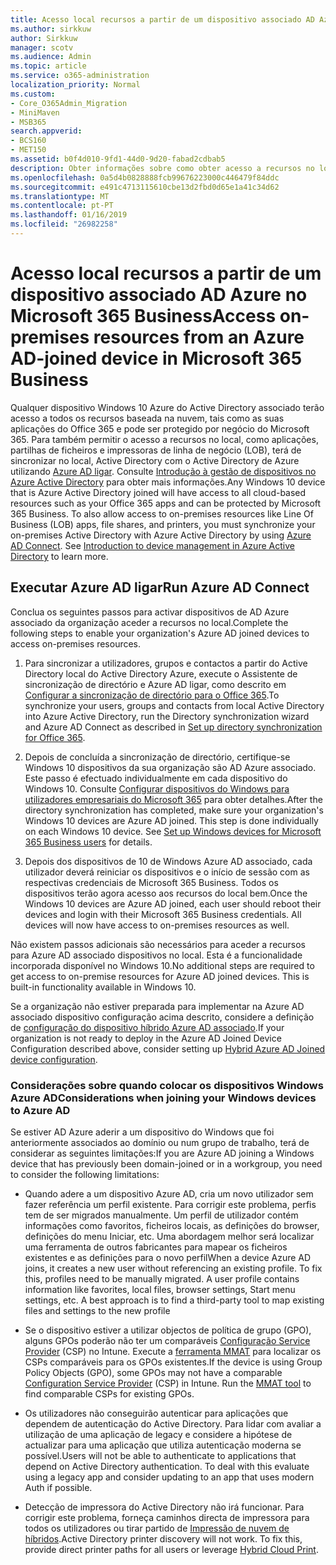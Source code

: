 ```yaml
---
title: Acesso local recursos a partir de um dispositivo associado AD Azure no Microsoft 365 Business
ms.author: sirkkuw
author: Sirkkuw
manager: scotv
ms.audience: Admin
ms.topic: article
ms.service: o365-administration
localization_priority: Normal
ms.custom:
- Core_O365Admin_Migration
- MiniMaven
- MSB365
search.appverid:
- BCS160
- MET150
ms.assetid: b0f4d010-9fd1-44d0-9d20-fabad2cdbab5
description: Obter informações sobre como obter acesso a recursos no local, tais como aplicações de linha de negócios, partilhas de ficheiros e impressoras a partir de um Azure Active Directory associado Windows 10 dispositivo.
ms.openlocfilehash: 0a5d4b0828888fcb99676223000c446479f84ddc
ms.sourcegitcommit: e491c4713115610cbe13d2fbd0d65e1a41c34d62
ms.translationtype: MT
ms.contentlocale: pt-PT
ms.lasthandoff: 01/16/2019
ms.locfileid: "26982258"
---
```

# <a name="access-on-premises-resources-from-an-azure-ad-joined-device-in-microsoft-365-business"></a><span data-ttu-id="9272b-103">Acesso local recursos a partir de um dispositivo associado AD Azure no Microsoft 365 Business</span><span class="sxs-lookup"><span data-stu-id="9272b-103">Access on-premises resources from an Azure AD-joined device in Microsoft 365 Business</span></span>

<span data-ttu-id="9272b-p101">Qualquer dispositivo Windows 10 Azure do Active Directory associado terão acesso a todos os recursos baseada na nuvem, tais como as suas aplicações do Office 365 e pode ser protegido por negócio do Microsoft 365. Para também permitir o acesso a recursos no local, como aplicações, partilhas de ficheiros e impressoras de linha de negócio (LOB), terá de sincronizar no local, Active Directory com o Active Directory de Azure utilizando [Azure AD ligar](https://docs.microsoft.com/en-us/azure/active-directory/connect/active-directory-aadconnect). Consulte [Introdução à gestão de dispositivos no Azure Active Directory](https://docs.microsoft.com/en-us/azure/active-directory/device-management-introduction) para obter mais informações.</span><span class="sxs-lookup"><span data-stu-id="9272b-p101">Any Windows 10 device that is Azure Active Directory joined will have access to all cloud-based resources such as your Office 365 apps and can be protected by Microsoft 365 Business. To also allow access to on-premises resources like Line Of Business (LOB) apps, file shares, and printers, you must synchronize your on-premises Active Directory with Azure Active Directory by using [Azure AD Connect](https://docs.microsoft.com/en-us/azure/active-directory/connect/active-directory-aadconnect). See [Introduction to device management in Azure Active Directory](https://docs.microsoft.com/en-us/azure/active-directory/device-management-introduction) to learn more.</span></span> 
  
## <a name="run-azure-ad-connect"></a><span data-ttu-id="9272b-107">Executar Azure AD ligar</span><span class="sxs-lookup"><span data-stu-id="9272b-107">Run Azure AD Connect</span></span>

<span data-ttu-id="9272b-108">Conclua os seguintes passos para activar dispositivos de AD Azure associado da organização aceder a recursos no local.</span><span class="sxs-lookup"><span data-stu-id="9272b-108">Complete the following steps to enable your organization's Azure AD joined devices to access on-premises resources.</span></span>
  
1. <span data-ttu-id="9272b-109">Para sincronizar a utilizadores, grupos e contactos a partir do Active Directory local do Active Directory Azure, execute o Assistente de sincronização de directório e Azure AD ligar, como descrito em [Configurar a sincronização de directório para o Office 365](https://support.office.com/article/1b3b5318-6977-42ed-b5c7-96fa74b08846).</span><span class="sxs-lookup"><span data-stu-id="9272b-109">To synchronize your users, groups and contacts from local Active Directory into Azure Active Directory, run the Directory synchronization wizard and Azure AD Connect as described in [Set up directory synchronization for Office 365](https://support.office.com/article/1b3b5318-6977-42ed-b5c7-96fa74b08846).</span></span>
    
2. <span data-ttu-id="9272b-p102">Depois de concluída a sincronização de directório, certifique-se Windows 10 dispositivos da sua organização são AD Azure associado. Este passo é efectuado individualmente em cada dispositivo do Windows 10. Consulte [Configurar dispositivos do Windows para utilizadores empresariais do Microsoft 365](set-up-windows-devices.md) para obter detalhes.</span><span class="sxs-lookup"><span data-stu-id="9272b-p102">After the directory synchronization has completed, make sure your organization's Windows 10 devices are Azure AD joined. This step is done individually on each Windows 10 device. See [Set up Windows devices for Microsoft 365 Business users](set-up-windows-devices.md) for details.</span></span> 
    
3. <span data-ttu-id="9272b-p103">Depois dos dispositivos de 10 de Windows Azure AD associado, cada utilizador deverá reiniciar os dispositivos e o início de sessão com as respectivas credenciais de Microsoft 365 Business. Todos os dispositivos terão agora acesso aos recursos do local bem.</span><span class="sxs-lookup"><span data-stu-id="9272b-p103">Once the Windows 10 devices are Azure AD joined, each user should reboot their devices and login with their Microsoft 365 Business credentials. All devices will now have access to on-premises resources as well.</span></span>
    
<span data-ttu-id="9272b-p104">Não existem passos adicionais são necessários para aceder a recursos para Azure AD associado dispositivos no local. Esta é a funcionalidade incorporada disponível no Windows 10.</span><span class="sxs-lookup"><span data-stu-id="9272b-p104">No additional steps are required to get access to on-premise resources for Azure AD joined devices. This is built-in functionality available in Windows 10.</span></span> 
  
<span data-ttu-id="9272b-117">Se a organização não estiver preparada para implementar na Azure AD associado dispositivo configuração acima descrito, considere a definição de [configuração do dispositivo híbrido Azure AD associado](manage-windows-devices.md).</span><span class="sxs-lookup"><span data-stu-id="9272b-117">If your organization is not ready to deploy in the Azure AD Joined Device Configuration described above, consider setting up [Hybrid Azure AD Joined device configuration](manage-windows-devices.md).</span></span>
  
### <a name="considerations-when-joining-your-windows-devices-to-azure-ad"></a><span data-ttu-id="9272b-118">Considerações sobre quando colocar os dispositivos Windows Azure AD</span><span class="sxs-lookup"><span data-stu-id="9272b-118">Considerations when joining your Windows devices to Azure AD</span></span>

<span data-ttu-id="9272b-119">Se estiver AD Azure aderir a um dispositivo do Windows que foi anteriormente associados ao domínio ou num grupo de trabalho, terá de considerar as seguintes limitações:</span><span class="sxs-lookup"><span data-stu-id="9272b-119">If you are Azure AD joining a Windows device that has previously been domain-joined or in a workgroup, you need to consider the following limitations:</span></span>
  
- <span data-ttu-id="9272b-p105">Quando adere a um dispositivo Azure AD, cria um novo utilizador sem fazer referência um perfil existente. Para corrigir este problema, perfis tem de ser migrados manualmente. Um perfil de utilizador contém informações como favoritos, ficheiros locais, as definições do browser, definições do menu Iniciar, etc. Uma abordagem melhor será localizar uma ferramenta de outros fabricantes para mapear os ficheiros existentes e as definições para o novo perfil</span><span class="sxs-lookup"><span data-stu-id="9272b-p105">When a device Azure AD joins, it creates a new user without referencing an existing profile. To fix this, profiles need to be manually migrated. A user profile contains information like favorites, local files, browser settings, Start menu settings, etc. A best approach is to find a third-party tool to map existing files and settings to the new profile</span></span>
    
- <span data-ttu-id="9272b-p106">Se o dispositivo estiver a utilizar objectos de política de grupo (GPO), alguns GPOs poderão não ter um comparáveis [Configuração Service Provider](https://docs.microsoft.com/windows/configuration/provisioning-packages/how-it-pros-can-use-configuration-service-providers) (CSP) no Intune. Execute a [ferramenta MMAT](https://www.microsoft.com/download/details.aspx?id=45520) para localizar os CSPs comparáveis para os GPOs existentes.</span><span class="sxs-lookup"><span data-stu-id="9272b-p106">If the device is using Group Policy Objects (GPO), some GPOs may not have a comparable [Configuration Service Provider](https://docs.microsoft.com/windows/configuration/provisioning-packages/how-it-pros-can-use-configuration-service-providers) (CSP) in Intune. Run the [MMAT tool](https://www.microsoft.com/download/details.aspx?id=45520) to find comparable CSPs for existing GPOs.</span></span> 
    
- <span data-ttu-id="9272b-p107">Os utilizadores não conseguirão autenticar para aplicações que dependem de autenticação do Active Directory. Para lidar com avaliar a utilização de uma aplicação de legacy e considere a hipótese de actualizar para uma aplicação que utiliza autenticação moderna se possível.</span><span class="sxs-lookup"><span data-stu-id="9272b-p107">Users will not be able to authenticate to applications that depend on Active Directory authentication. To deal with this evaluate using a legacy app and consider updating to an app that uses modern Auth if possible.</span></span>
    
- <span data-ttu-id="9272b-p108">Detecção de impressora do Active Directory não irá funcionar. Para corrigir este problema, forneça caminhos directa de impressora para todos os utilizadores ou tirar partido de [Impressão de nuvem de híbridos](https://docs.microsoft.com/windows-server/administration/hybrid-cloud-print/hybrid-cloud-print-deploy).</span><span class="sxs-lookup"><span data-stu-id="9272b-p108">Active Directory printer discovery will not work. To fix this, provide direct printer paths for all users or leverage [Hybrid Cloud Print](https://docs.microsoft.com/windows-server/administration/hybrid-cloud-print/hybrid-cloud-print-deploy).</span></span>
    

